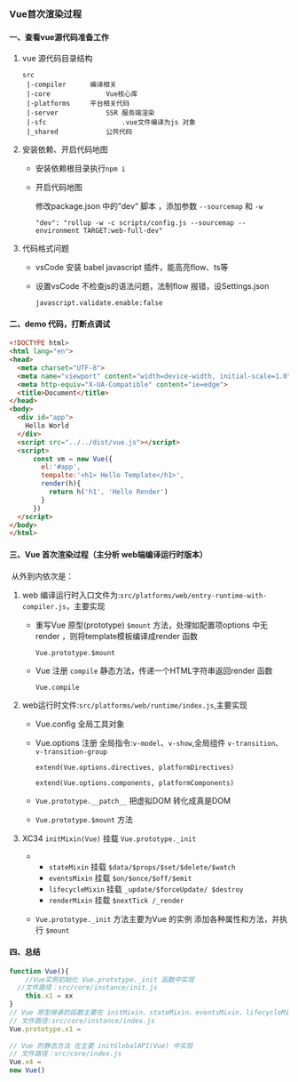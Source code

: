### Vue首次渲染过程

#### 一、查看vue源代码准备工作

1. vue 源代码目录结构

   ```
   src
   	|-compiler		编译相关
   	|-core				Vue核心库
   	|-platforms		平台相关代码
   	|-server			SSR 服务端渲染
   	|-sfc					.vue文件编译为js 对象
   	|_shared 			公共代码
   ```

2. 安装依赖、开启代码地图

   - 安装依赖根目录执行`npm i`

   - 开启代码地图

     修改package.json 中的”dev“ 脚本 ，添加参数 `--sourcemap` 和 `-w`

     `"dev": "rollup -w -c scripts/config.js --sourcemap --environment TARGET:web-full-dev"`

3. 代码格式问题

   - vsCode 安装 babel javascript 插件，能高亮flow、ts等

   - 设置vsCode 不检查js的语法问题，法制flow 报错，设Settings.json

     `javascript.validate.enable:false`

#### 二、demo 代码，打断点调试

```html
<!DOCTYPE html>
<html lang="en">
<head>
  <meta charset="UTF-8">
  <meta name="viewport" content="width=device-width, initial-scale=1.0">
  <meta http-equiv="X-UA-Compatible" content="ie=edge">
  <title>Document</title>
</head>
<body>
  <div id="app">
    Hello World
  </div>
  <script src="../../dist/vue.js"></script>
  <script>
      const vm = new Vue({
        el:'#app',
        tempalte:'<h1> Hello Template</h1>',
        render(h){
          return h('h1', 'Hello Render')
        }
      })
  </script>
</body>
</html>
```

#### 三、Vue 首次渲染过程（主分析 web端编译运行时版本）

​	从外到内依次是：

1. web 编译运行时入口文件为:`src/platforms/web/entry-runtime-with-compiler.js`，主要实现

   - 重写Vue 原型(prototype) `$mount` 方法，处理如配置项options 中无render ，则将template模板编译成render 函数

     `Vue.prototype.$mount `

   - Vue 注册 `compile` 静态方法，传递一个HTML字符串返回render 函数

     `Vue.compile` 

2. web运行时文件:`src/platforms/web/runtime/index.js`,主要实现

   - Vue.config  全局工具对象

   - Vue.options 注册 全局指令:`v-model`、`v-show`,全局组件 `v-transition`、`v-transition-group`

     `extend(Vue.options.directives, platformDirectives)`

     `extend(Vue.options.components, platformComponents)`

   - `Vue.prototype.__patch__` 把虚拟DOM 转化成真是DOM

   - `Vue.prototype.$mount` 方法

3. XC34 `initMixin(Vue)`  挂载  `Vue.prototype._init` 
   - - `stateMixin` 挂载 `$data/$props/$set/$delete/$watch`
     - `eventsMixin` 挂载 `$on/$once/$off/$emit`
     - `lifecycleMixin` 挂载 `_update/$forceUpdate/ $destroy`
     - `renderMixin` 挂载 `$nextTick /_render`
     
   - `Vue.prototype._init`   方法主要为Vue 的实例 添加各种属性和方法，并执行 `$mount` 
   

#### 四、总结

```javascript
function Vue(){
	//Vue实例初始化 Vue.prototype._init 函数中实现
  //文件路径：src/core/instance/init.js 
	this.x1 = xx
}
// Vue 原型继承的函数主要在 initMixin、stateMixin、eventsMixin、lifecycleMixin、renderMixin中实现
// 文件路径:src/core/instance/index.js
Vue.prototype.x1 = 
  
// Vue 的静态方法 在主要 initGlobalAPI(Vue) 中实现
// 文件路径：src/core/index.js
Vue.x4 = 
new Vue()
```



